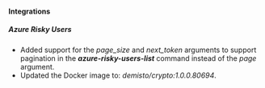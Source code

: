 
#### Integrations

##### Azure Risky Users

- Added support for the *page_size* and *next_token* arguments to support pagination in the ***azure-risky-users-list*** command instead of the *page* argument.
- Updated the Docker image to: *demisto/crypto:1.0.0.80694*.